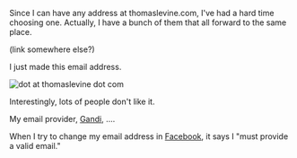 Since I can have any address at thomaslevine.com,
I've had a hard time choosing one. Actually, I have
a bunch of them that all forward to the same place.

(link somewhere else?)

I just made this email address.

![dot at thomaslevine dot com]()

Interestingly, lots of people don't like it.



My email provider, [Gandi](),
....


When I try to change my email address in
[Facebook](),
it says I "must provide a valid email."
